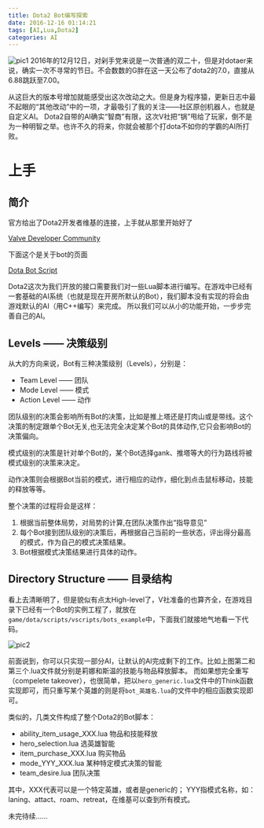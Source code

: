 ```yaml
---
title: Dota2 Bot编写探索
date: 2016-12-16 01:14:21
tags: [AI,Lua,Dota2]
categories: AI
---
```


![pic1](http://ohvmg8dgt.bkt.clouddn.com/dota2_pic.png)
2016年的12月12日，对剁手党来说是一次普通的双二十，但是对dotaer来说，确实一次不寻常的节日。不会数数的G胖在这一天公布了dota2的7.0，直接从6.88跳跃至7.00。  

从这巨大的版本号增加就能感受出这次改动之大。但是身为程序猿，更新日志中最不起眼的“其他改动”中的一项，才最吸引了我的关注——社区原创机器人，也就是自定义AI。
Dota2自带的AI确实“智商”有限，这次V社把“锅”甩给了玩家，倒不是为一种明智之举。也许不久的将来，你就会被那个打dota不如你的学霸的AI所打败。  

<!--more-->

# 上手

## 简介
官方给出了Dota2开发者维基的连接，上手就从那里开始好了  

[Valve Developer Community](https://developer.valvesoftware.com/wiki/Main_Page)  

下面这个是关于bot的页面  

[Dota Bot Script](https://developer.valvesoftware.com/wiki/Dota_Bot_Scripting)

Dota2这次为我们开放的接口需要我们对一些Lua脚本进行编写。在游戏中已经有一套基础的AI系统（也就是现在开房所默认的Bot），我们脚本没有实现的将会由游戏默认的AI（用C++编写）来完成。
所以我们可以从小的功能开始，一步步完善自己的AI。  

## Levels —— 决策级别
从大的方向来说，Bot有三种决策级别（Levels），分别是：  
* Team Level   —— 团队
* Mode Level   —— 模式
* Action Level —— 动作  

团队级别的决策会影响所有Bot的决策，比如是推上塔还是打肉山或是带线。这个决策的制定跟单个Bot无关,也无法完全决定某个Bot的具体动作,它只会影响Bot的决策偏向。  

模式级别的决策是针对单个Bot的，某个Bot选择gank、推塔等大的行为路线将被模式级别的决策来决定。  

动作决策则会根据Bot当前的模式，进行相应的动作，细化到点击鼠标移动，技能的释放等等。  

整个决策的过程将会是这样：  
1. 根据当前整体局势，对局势的计算,在团队决策作出“指导意见”
2. 每个Bot接到团队级别的决策后，再根据自己当前的一些状态，评出得分最高的模式，作为自己的模式决策结果。
3. Bot根据模式决策结果进行具体的动作。  

## Directory Structure —— 目录结构
看上去清晰明了，但是貌似有点太High-level了，V社准备的也算齐全，在游戏目录下已经有一个Bot的实例工程了，就放在`game/dota/scripts/vscripts/bots_example`中，下面我们就接地气地看一下代码。  

![pic2](http://ohvmg8dgt.bkt.clouddn.com/dota2_pic1.png)  

前面说到，你可以只实现一部分AI，让默认的AI完成剩下的工作。比如上图第二和第三个.lua文件就分别是莉娜和斯温的技能与物品释放脚本。
而如果想完全重写（compelete takeover），也很简单，把以`hero_generic.lua`文件中的Think函数实现即可，而只重写某个英雄的则是将`bot_英雄名.lua`的文件中的相应函数实现即可。  

类似的，几类文件构成了整个Dota2的Bot脚本：  
* ability_item_usage_XXX.lua  物品和技能释放
* hero_selection.lua 选英雄智能
* item_purchase_XXX.lua 购买物品
* mode_YYY_XXX.lua 某种特定模式决策的智能
* team_desire.lua 团队决策  

其中，XXX代表可以是一个特定英雄，或者是generic的；
YYY指模式名称，如：laning、attact、roam、retreat，在维基可以查到所有模式。  

未完待续......
